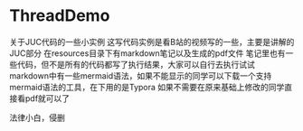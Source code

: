# ThreadDemo
关于JUC代码的一些小实例
这写代码实例是看B站的视频写的一些，主要是讲解的JUC部分
在resources目录下有markdown笔记以及生成的pdf文件
笔记里也有一些代码，但不是所有的代码都写了执行结果，大家可以自行去执行试试
markdown中有一些mermaid语法，如果不能显示的同学可以下载一个支持mermaid语法的工具，在下用的是Typora
如果不需要在原来基础上修改的同学直接看pdf就可以了

法律小白，侵删
